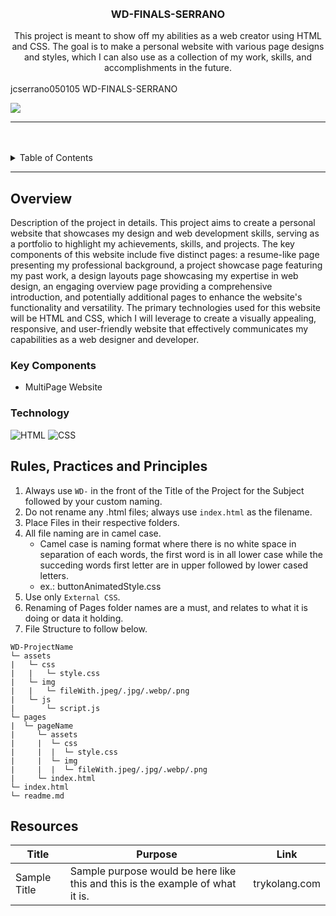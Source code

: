 <a name="readme-top">

<br/>

<br />
<div align="center">
  <a href="https://github.com/jcserrano050105">
  <!-- TODO: If you want to add logo or banner you can add it here -->
  </a>
<!-- TODO: Change Title to the name of the title of your Project -->
  <h3 align="center">WD-FINALS-SERRANO</h3>
</div>
<!-- TODO: Make a short description -->
<div align="center">
 This project is meant to show off my abilities as a web creator using HTML and CSS. The goal is to make a personal website with various page designs and styles, which I can also use as a collection of my work, skills, and accomplishments in the future.
</div>

<br />

<!-- TODO: Change the zyx-0314 into your github username  -->jcserrano050105
<!-- TODO: Change the WD-Template-Project into the same name of your folder --> WD-FINALS-SERRANO
![](https://visit-counter.vercel.app/counter.png?page=jcserrano050105/WD-FINALS-SERRANO)

---

<br />
<br />

<!-- TODO: If you want to add more layers for your readme -->
<details>
  <summary>Table of Contents</summary>
  <ol>
    <li>
      <a href="#overview">Overview</a>
      <ol>
        <li>
          <a href="#key-components">Key Components</a>
        </li>
        <li>
          <a href="#technology">Technology</a>
        </li>
      </ol>
    </li>
    <li>
      <a href="#rule,-practices-and-principles">Rules, Practices and Principles</a>
    </li>
    <li>
      <a href="#resources">Resources</a>
    </li>
  </ol>
</details>

---

## Overview

<!-- TODO: To be changed -->
<!-- The following are just sample -->
Description of the project in details.
This project aims to create a personal website that showcases my design and web development skills, serving as a portfolio to highlight my achievements, skills, and projects. The key components of this website include five distinct pages: a resume-like page presenting my professional background, a project showcase page featuring my past work, a design layouts page showcasing my expertise in web design, an engaging overview page providing a comprehensive introduction, and potentially additional pages to enhance the website's functionality and versatility. The primary technologies used for this website will be HTML and CSS, which I will leverage to create a visually appealing, responsive, and user-friendly website that effectively communicates my capabilities as a web designer and developer.
### Key Components
<!-- TODO: List of Key Components -->
<!-- The following are just sample -->
- MultiPage Website

### Technology
<!-- TODO: List of Technology Used -->
![HTML](https://img.shields.io/badge/HTML-E34F26?style=for-the-badge&logo=html5&logoColor=white)
![CSS](https://img.shields.io/badge/CSS-1572B6?style=for-the-badge&logo=css3&logoColor=white)

## Rules, Practices and Principles
1. Always use `WD-` in the front of the Title of the Project for the Subject followed by your custom naming.
2. Do not rename any .html files; always use `index.html` as the filename.
3. Place Files in their respective folders.
4. All file naming are in camel case.
   - Camel case is naming format where there is no white space in separation of each words, the first word is in all lower case while the succeding words first letter are in upper followed by lower cased letters.
   - ex.: buttonAnimatedStyle.css
5. Use only `External CSS`.
6. Renaming of Pages folder names are a must, and relates to what it is doing or data it holding.
7. File Structure to follow below.

```
WD-ProjectName
└─ assets
|   └─ css
|   |   └─ style.css
|   └─ img
|   |   └─ fileWith.jpeg/.jpg/.webp/.png
|   └─ js
|       └─ script.js
└─ pages
|  └─ pageName
|     └─ assets
|     |  └─ css
|     |  |  └─ style.css
|     |  └─ img
|     |  |  └─ fileWith.jpeg/.jpg/.webp/.png
|     └─ index.html
└─ index.html
└─ readme.md
```

## Resources

<!-- TODO: Add References -->
| Title | Purpose | Link |
|-|-|-|
| Sample Title | Sample purpose would be here like this and this is the example of what it is. | trykolang.com |